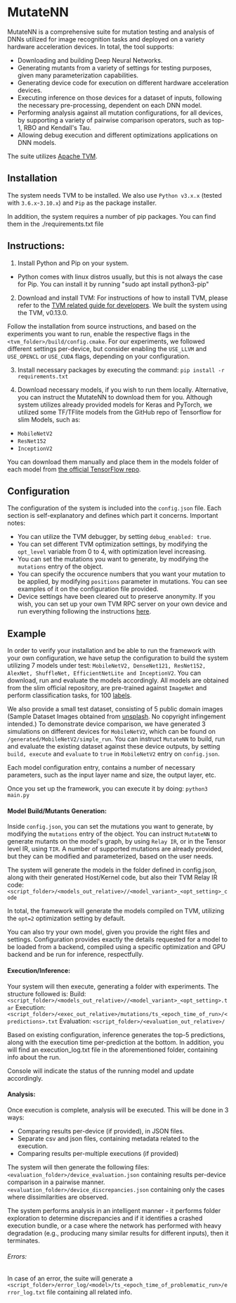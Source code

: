 # MutateNN

MutateNN is a comprehensive suite for mutation testing and analysis of DNNs utilized for image recognition tasks and deployed on a variety hardware acceleration devices. In total, the tool supports:
- Downloading and building Deep Neural Networks.
- Generating mutants from a variety of settings for testing purposes, given many parameterization capabilities.
- Generating device code for execution on different hardware acceleration devices.
- Executing inference on those devices for a dataset of inputs, following the necessary pre-processing, dependent on each DNN model.
- Performing analysis against all mutation configurations, for all devices, by supporting a variety of pairwise comparison operators, such as top-1, RBO and Kendall's Tau.
- Allowing debug execution and different optimizations applications on DNN models.


The suite utilizes [Apache TVM](https://tvm.apache.org/).

## Installation

The system needs TVM to be installed.
We also use `Python v3.x.x` (tested with `3.6.x`-`3.10.x`) and `Pip` as the package installer.

In addition, the system requires a number of pip packages. You can find them in the ./requirements.txt file

## Instructions:

1. Install Python and Pip on your system.
- Python comes with linux distros usually, but this is not always the case for Pip. You can install it by running "sudo apt install python3-pip"
2. Download and install TVM:
For instructions of how to install TVM, please refer to the [TVM related guide for developers](https://tvm.apache.org/docs/install/from_source.html#developers-get-source-from-github).
We built the system using the TVM, v0.13.0.

Follow the installation from source instructions, and based on the experiments you want to run, enable the respective flags in the `<tvm_folder>/build/config.cmake`. For our experiments, we followed different settings per-device, but  consider enabling the `USE_LLVM` and `USE_OPENCL` or `USE_CUDA` flags, depending on your configuration.

3. Install necessary packages by executing the command:
`pip install -r requirements.txt` 

4. Download necessary models, if you wish to run them locally. Alternative, you can instruct the MutateNN to download them for you.
Although system utilizes already provided models for Keras and PyTorch, we utilized some TF/TFlite models from the GitHub repo of Tensorflow for slim Models, such as:
- `MobileNetV2`
- `ResNet152`
- `InceptionV2`

You can download them manually and place them in the models folder of each model from [the official TensorFlow repo](https://github.com/tensorflow/models/tree/master/research/slim).


## Configuration
The configuration of the system is included into the `config.json` file.
Each section is self-explanatory and defines which part it concerns.
Important notes:
- You can utilize the TVM debugger, by setting `debug_enabled: true`.
- You can set different TVM optimization settings, by modifying the `opt_level` variable from 0 to 4, with optimization level increasing.
- You can set the mutations you want to generate, by modifying the `mutations` entry of the object.
- You can specify the occurence numbers that you want your mutation to be applied, by modifying `positions` parameter in mutations. You can see examples of it on the configuration file provided.
- Device settings have been cleared out to preserve anonymity. If you wish, you can set up your own TVM RPC server on your own device and run everything following the instructions [here](
https://tvm.apache.org/docs/tutorial/cross_compilation_and_rpc.html).

## Example
In order to verify your installation and be able to run the framework with your own configuration, we have setup the configuration to build the system utilizing 7 models under test: `MobileNetV2, DenseNet121, ResNet152, AlexNet, ShuffleNet, EfficientNetLite and InceptionV2`.
You can download, run and evaluate the models accordingly. All models are obtained from the slim official repository, are pre-trained against `ImageNet` and perform classification tasks, for 100 [labels](https://gist.github.com/yrevar/942d3a0ac09ec9e5eb3a).

We also provide a small test dataset, consisting of 5 public domain images (Sample Dataset Images obtained from [unsplash](https://unsplash.com/images/stock/public-domain). No copyright infingement intended.) To demonstrate device comparison, we have generated 3 simulations on different devices for `MobileNetV2`, which can be found on `/generated/MobileNetV2/simple_run`.
 You can instruct `MutateNN` to build, run and evaluate the existing dataset against these device outputs, by setting `build, execute` and `evaluate` to `true` in `MobileNetV2` entry on `config.json`.

 Each model configuration entry, contains a number of necessary parameters, such as the input layer name and size, the output layer, etc.


Once you set up the framework, you can execute it by doing:
`python3 main.py`

#### Model Build/Mutants Generation:

Inside `config.json`, you can set the mutations you want to generate, by modifying the `mutations` entry of the object. You can instruct `MutateNN` to generate mutants on the model's graph, by using `Relay IR`, or in the Tensor level IR, using `TIR`. A number of supported mutations are already provided, but they can be modified and parameterized, based on the user needs.


The system will generate the models in the folder defined in config.json, along with their generated Host/Kernel code, but also their TVM Relay IR code:
`<script_folder>/<models_out_relative>//<model_variant>_<opt_setting>_code`

In total, the framework will generate the models compiled on TVM, utilizing the `opt=2` optimization setting by default.

You can also try your own model, given you provide the right files and settings. Configuration provides exactly the details requested for a model to be loaded from a backend, compiled using a specific optimization and GPU backend and be run for inference, respectfully.


#### Execution/Inference:
Your system will then execute, generating a folder with experiments. The structure followed is:
Build: `<script_folder>/<models_out_relative>//<model_variant>_<opt_setting>.tar`
Execution: `<script_folder>/<exec_out_relative>/mutations/ts_<epoch_time_of_run>/<predictions>.txt`
Evaluation: `<script_folder>/<evaluation_out_relative>/`

Based on existing configuration, inference generates the top-5 predictions, along with the execution time per-prediction at the bottom.
In addition, you will find an execution_log.txt file in the aforementioned folder, containing info about the run.

Console will indicate the status of the running model and update accordingly.

#### Analysis:
Once execution is complete, analysis will be executed. This will be done in 3 ways:
- Comparing results per-device (if provided), in JSON files.
- Separate csv and json files, containing metadata related to the execution.
- Comparing results per-multiple executions (if provided)

The system will then generate the following files:
`<evaluation_folder>/device_evaluation.json` containing results per-device comparison in a pairwise manner.
`<evaluation_folder>/device_discrepancies.json` containing only the cases where dissimilarities are observed.

The system performs analysis in an intelligent manner - it performs folder exploration to determine discrepancies and if it identifies a crashed execution bundle, or a case where the network has performed with heavy degradation (e.g., producing many similar results for different inputs), then it terminates.


###### Errors:
In case of an error, the suite will generate a `<script_folder>/error_log/<model>/ts_<epoch_time_of_problematic_run>/error_log.txt` file containing all related info.
